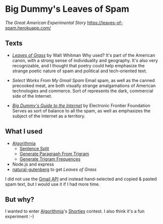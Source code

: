 # Big Dummy's Leaves of Spam #
*The Great American Experimental Story*
https://leaves-of-spam.herokuapp.com/

## Texts ##

* [*Leaves of Grass*](http://www.gutenberg.org/cache/epub/1322/pg1322.txt) by Walt Whitman
Why used? It's part of the American canon, with a strong sense of individuality and geography. It's also very recognizable, and I thought that poetry could help emphasize the strange poetic nature of spam and political and tech-oriented text.

* *Select Works From My Gmail Spam*
Email spam, as well as the canned precooked meat, are both visually strange amalgamations of American technologies and commerce. Sort of represents the dark, commercial side of the Internet.

* [*Big Dummy's Guide to the Internet*](http://www.gutenberg.org/cache/epub/118/pg118.txt) by Electronic Frontier Foundation
Serves as sort of balance to all the spam, as well as emphasizes the subject of the Internet as a territory.

## What I used ##
* [Algorithmia](https://www.npmjs.com/package/algorithmia)
    * [Sentence Split](https://algorithmia.com/algorithms/StanfordNLP/SentenceSplit)
    * [Generate Paragraph From Trigram](https://algorithmia.com/algorithms/lizmrush/GenerateParagraphFromTrigram)
    * [Generate Trigram Frequences](https://algorithmia.com/algorithms/ngram/GenerateTrigramFrequencies)
* Node.js and express
* [natural-gutenberg](https://www.npmjs.com/package/natural-gutenberg) to get *Leaves of Grass*

I did not use the [Gmail API](https://developers.google.com/gmail/api/quickstart/nodejs) and instead hand-selected and copied & pasted spam text, but I would use it if I had more time.

## But why? ##
I wanted to enter [Algorithmia](https://algorithmia.com/)'s [Shorties](https://github.com/algorithmiaio/shorties) contest. I also think it's a fun experiment :-)
